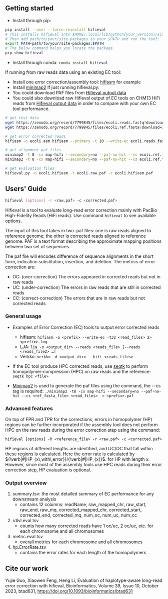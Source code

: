## Getting started
- Install through pip:
```sh
pip install --user --force-reinstall hifieval
# This installs hifieval into $HOME/.local/lib/python{your_version}/site-packages.
# Then add path/to/your/site-packages to your $PATH and run the tool:
export PATH=path/to/your/site-packages:$PATH
# The below command helps you locate the package
pip show hifieval
```
- Install through conda: `conda install hifieval`

If running from raw reads data using an existing EC tool:
- Install one error correction/assembly tool: [hifiasm](https://github.com/chhylp123/hifiasm) for example
- Install [minimap2](https://github.com/lh3/minimap2)
If just running hifieval.py:
- You could download PAF files from [Hifieval output data](https://zenodo.org/record/8316047)
- You could also download raw Hifieval output of EC tools on CHM13 HiFi reads from [Hifieval output data](https://zenodo.org/record/8316047) in order to compare with your own EC tool performance.
```sh
# get test data
wget https://zenodo.org/record/7799845/files/ecoli.reads.fastq?download=1  # simulated raw reads
wget https://zenodo.org/record/7799845/files/ecoli.ref.fasta?download=1  # reference genome

# get error corrected reads
hifiasm -o ecoli.asm.hifiasm --primary -t 10 --write-ec ecoli.reads.fastq 2> ecoli.asm.hifiasm.log

# get alignment paf files
minimap2 -t 8 -cx map-hifi --secondary=no --paf-no-hit --cs ecoli.ref.fasta ecoli.reads.fastq > ecoli.raw.paf
minimap2 -t 8 -cx map-hifi --secondary=no --paf-no-hit --cs ecoli.ref.fasta ecoli.asm.hifiasm.ec.fa > ecoli.hifiasm.paf

# get evaluation files
hifieval.py -o ecoli.hifiasm -r ecoli.raw.paf -c ecoli.hifiasm.paf
```

## Users' Guide

```sh
hifieval [options] -r <raw.paf> -c <corrected.paf>
```

Hifieval is a tool to evaluate long-read error correction mainly with PacBio High-Fidelity Reads (HiFi reads). Use command `hifieval` to see available options.

The input of this tool takes in two .paf files: one is raw reads aligned to reference genome; the other is corrected reads aligned to reference genome. PAF is a text format describing the approximate mapping positions between two set of sequences. 

The paf file will encodes difference of sequence alignments in the short form, indication substitution, insertion, and deletion. The metrics of error correction are:
- OC: (over-correction) The errors appeared in corrected reads but not in raw reads 
- UC: (under-correction) The errors in raw reads that are still in corrected reads
- CC: (correct-correction) The errors that are in raw reads but not corrected reads

### General usage
- Examples of Error Correction (EC) tools to output error corrected reads
    - hifiasm: ```hifiasm -o <prefix> --write-ec -t32 <read_files> 2> <prefix>.log```
    - LJA:     ```lja -o <output_dir> --reads <reads_file> [--reads <reads_file2> …]```
    - Verkko:  ```verkko -d <output_dir> --hifi <reads_files>```

- If the EC tool produce HPC corrected reads, use [seqtk](https://github.com/lh3/seqtk) to perform homopolymer-compression (HPC) on raw reads and the reference: 
```seqtk hpc <file>```
- [Minimap2](https://lh3.github.io/minimap2/minimap2.html) is used to generate the paf files using the command, the --cs tag is required: 
```./minimap2 -t8 -cx map-hifi --secondary=no --paf-no-hit --cs <ref_fasta_file> <read_files>  > <prefix>.paf```
    
### Advanced features
On top of FPR and TPR for the corrections, errors in homopolymer (HP) regions can be further incorporated if the assembly tool does not perform HPC on the raw reads during the error correction step using the command:

```hifieval [options] -h <reference_file> -r <raw.paf> -c <corrected.paf>```

HP regions of different lengths are identified, and UC/OC that fall within these regions is calculated. Here the error rate is calculated by ${\verb|#|HP_{x\,with\,error}}/{\verb|#|HP_{x}}$. for HP with length $x$. However, since most of the assembly tools use HPC reads during their error correction step, HP evaluation is optional. 

### Output overview
1. summary.tsv: the most detailed summary of EC performance for any downstream analysis
    - contains 12 columns: readName, raw_mapped_chr, raw_start, raw_end, raw_mq, corrected_mapped_chr, corrected_start, corrected_end, corrected_mq,  num_oc, num_uc, num_cc
3. rdlvl.eval.tsv
    - counts how many corrected reads have 1 oc/uc, 2 oc/uc, etc. for each chromosome and all chromosomes
5. metric.eval.tsv
    - overall metrics for each chromosome and all chromosomes
7. hp.ErrorRate.tsv
    - contains the error rates for each length of the homopolymers

## Cite our work
Yujie Guo, Xiaowen Feng, Heng Li, Evaluation of haplotype-aware long-read error correction with hifieval, Bioinformatics, Volume 39, Issue 10, October 2023, btad631, https://doi.org/10.1093/bioinformatics/btad631
